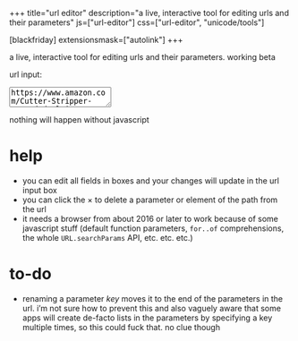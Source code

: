 +++
title="url editor"
description="a live, interactive tool for editing urls and their parameters"
js=["url-editor"]
css=["url-editor", "unicode/tools"]

[blackfriday]
extensionsmask=["autolink"]
+++

a live, interactive tool for editing urls and their parameters. working beta

url input:
<textarea id="url_in">
https://www.amazon.com/Cutter-Stripper-Stranded-Klein-Tools/dp/B00080DPNQ/ref=sr_1_6?s=power-hand-tools&ie=UTF8&qid=1526426148&sr=1-6&keywords=wire+strippers
</textarea>

<div id="url_out"></div>

<noscript>nothing will happen without javascript</noscript>

# help

* you can edit all fields in boxes and your changes will update in the url
  input box
* you can click the × to delete a parameter or element of the path from the url
* it needs a browser from about 2016 or later to work because of some
  javascript stuff (default function parameters, `for..of` comprehensions, the
  whole `URL.searchParams` API, etc. etc. etc.)

# to-do

* renaming a parameter *key* moves it to the end of the parameters in the url.
  i’m not sure how to prevent this and also vaguely aware that some apps will
  create de-facto lists in the parameters by specifying a key multiple times, so
  this could fuck that. no clue though
